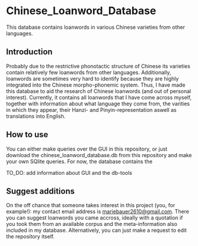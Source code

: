# Chinese_Loanword_Database

This database contains loanwords in various Chinese varieties from other languages.

## Introduction

Probably due to the restrictive phonotactic structure of Chinese its varieties contain
relatively few loanwords from other languages. Additionally, loanwords are sometimes
very hard to identify because they are highly integrated into the Chinese morpho-phonemic
system. Thus, I have made this database to aid the research of Chinese loanwords (and out of
personal interest). Currently, it contains all loanwords that I have come across myself,
together with information about what language they come from, the varities in which they
appear, their Hanzi- and Pinyin-representation aswell as translations into English.

## How to use

You can either make queries over the GUI in this repository, or just download the
chinese_loanword_database.db from this repository and make your own SQlite queries.
For now, the database contains the 

TO_DO: add information about GUI and the db-tools

## Suggest additions

On the off chance that someone takes interest in this project (you, for example!):
my contact email address is mariebauer2610@gmail.com. There you can suggest loanwords
you came accross, ideally with a quotation if you took them from an available corpus
and the meta-information also included in my database. Alternatively, you can just
make a request to edit the repository itself.
